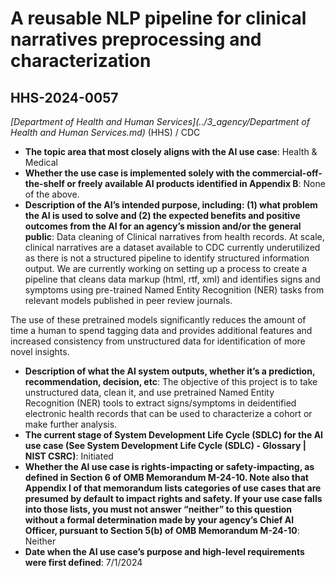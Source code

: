 # A reusable NLP pipeline for clinical narratives preprocessing and characterization
## HHS-2024-0057
_[Department of Health and Human Services](../3_agency/Department of Health and Human Services.md)_ (HHS) / CDC


+ **The topic area that most closely aligns with the AI use case**: Health & Medical
+ **Whether the use case is implemented solely with the commercial-off-the-shelf or freely available AI products identified in Appendix B**: None of the above.
+ **Description of the AI’s intended purpose, including: (1) what problem the AI is used to solve and (2) the expected benefits and positive outcomes from the AI for an agency’s mission and/or the general public**: Data cleaning of Clinical narratives from health records. At scale, clinical narratives are a dataset available to CDC currently underutilized as there is not a structured pipeline to identify structured information output. We are currently working on setting up a process to create a pipeline that cleans data markup (html, rtf, xml) and identifies signs and symptoms using pre-trained Named Entity Recognition (NER) tasks from relevant models published in peer review journals. 





The use of these pretrained models significantly reduces  the amount of time a human to spend tagging data and provides additional features and increased consistency from unstructured data for identification of more novel insights.
+ **Description of what the AI system outputs, whether it’s a prediction, recommendation, decision, etc**: The objective of this project is to take unstructured data, clean it, and use pretrained Named Entity Recognition (NER) tools to extract signs/symptoms in deidentified electronic health records that can be used to characterize a cohort or make further analysis.
+ **The current stage of System Development Life Cycle (SDLC) for the AI use case (See System Development Life Cycle (SDLC) - Glossary | NIST CSRC)**: Initiated
+ **Whether the AI use case is rights-impacting or safety-impacting, as defined in Section 6 of OMB Memorandum M-24-10. Note also that Appendix I of that memorandum lists categories of use cases that are presumed by default to impact rights and safety. If your use case falls into those lists, you must not answer “neither” to this question without a formal determination made by your agency’s Chief AI Officer, pursuant to Section 5(b) of OMB Memorandum M-24-10**: Neither
+ **Date when the AI use case’s purpose and high-level requirements were first defined**: 7/1/2024